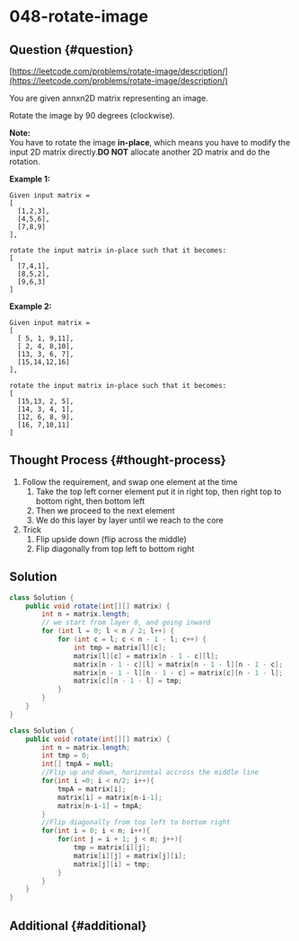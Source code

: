 # 048-rotate-image

## Question {#question}

[https://leetcode.com/problems/rotate-image/description/](https://leetcode.com/problems/rotate-image/description/)

You are given annxn2D matrix representing an image.

Rotate the image by 90 degrees \(clockwise\).

**Note:**  
You have to rotate the image **in-place**, which means you have to modify the input 2D matrix directly.**DO NOT** allocate another 2D matrix and do the rotation.

**Example 1:**

```text
Given input matrix = 
[
  [1,2,3],
  [4,5,6],
  [7,8,9]
],

rotate the input matrix in-place such that it becomes:
[
  [7,4,1],
  [8,5,2],
  [9,6,3]
]
```

**Example 2:**

```text
Given input matrix =
[
  [ 5, 1, 9,11],
  [ 2, 4, 8,10],
  [13, 3, 6, 7],
  [15,14,12,16]
], 

rotate the input matrix in-place such that it becomes:
[
  [15,13, 2, 5],
  [14, 3, 4, 1],
  [12, 6, 8, 9],
  [16, 7,10,11]
]
```

## Thought Process {#thought-process}

1. Follow the requirement, and swap one element at the time
   1. Take the top left corner element put it in right top, then right top to bottom right, then bottom left
   2. Then we proceed to the next element
   3. We do this layer by layer until we reach to the core
2. Trick
   1. Flip upside down \(flip across the middle\)
   2. Flip diagonally from top left to bottom right

## Solution

```java
class Solution {
    public void rotate(int[][] matrix) {
        int n = matrix.length;
        // we start from layer 0, and going inward
        for (int l = 0; l < n / 2; l++) {
            for (int c = l; c < n - 1 - l; c++) {
                int tmp = matrix[l][c];
                matrix[l][c] = matrix[n - 1 - c][l];
                matrix[n - 1 - c][l] = matrix[n - 1 - l][n - 1 - c];
                matrix[n - 1 - l][n - 1 - c] = matrix[c][n - 1 - l];
                matrix[c][n - 1 - l] = tmp;
            }
        }
    }
}
```

```java
class Solution {
    public void rotate(int[][] matrix) {
        int n = matrix.length;
        int tmp = 0;
        int[] tmpA = null;
        //Flip up and down, horizontal accross the middle line
        for(int i =0; i < n/2; i++){
            tmpA = matrix[i];
            matrix[i] = matrix[n-i-1];
            matrix[n-i-1] = tmpA;
        }
        //Flip diagonally from top left to bottom right
        for(int i = 0; i < n; i++){
            for(int j = i + 1; j < n; j++){
                tmp = matrix[i][j];
                matrix[i][j] = matrix[j][i];
                matrix[j][i] = tmp;
            }
        }
    }
}
```

## Additional {#additional}

